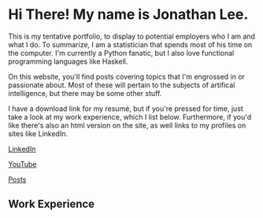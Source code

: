 # Hi There! My name is Jonathan Lee.

This is my tentative portfolio, to display to potential employers who I am and what I do.
To summarize, I am a statistician that spends most of his time on the computer. I'm currently a Python fanatic,
but I also love functional programming languages like Haskell.

On this website, you'll find posts covering topics that I'm engrossed in or passionate about. Most of these will pertain to the
subjects of artifical intelligence, but there may be some other stuff.

I have a download link for my resumé, but if you're pressed for time, just take a look at my work experience, which I list below. Furthermore,
if you'd like there's also an html version on the site, as well links to my profiles on sites like LinkedIn.

[LinkedIn](https://www.linkedin.com/in/jonathan-l-9640b5126/)

[YouTube](https://www.youtube.com/channel/UCH93pk74OSkVdBTJJJXqlTQ)

[Posts](./posts.md)

## Work Experience
